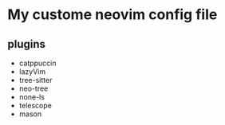 # My custome neovim config file

## plugins
* catppuccin
* lazyVim
* tree-sitter
* neo-tree
* none-ls
* telescope
* mason

